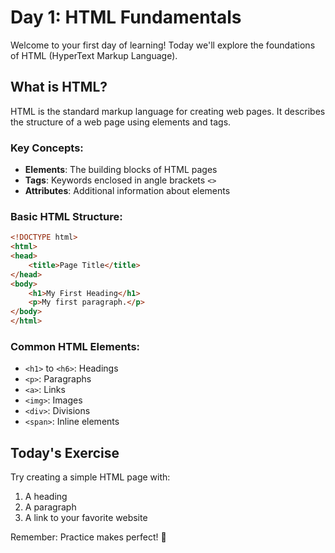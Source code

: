 # Day 1: HTML Fundamentals

Welcome to your first day of learning! Today we'll explore the foundations of HTML (HyperText Markup Language).

## What is HTML?

HTML is the standard markup language for creating web pages. It describes the structure of a web page using elements and tags.

### Key Concepts:

- **Elements**: The building blocks of HTML pages
- **Tags**: Keywords enclosed in angle brackets `<>`
- **Attributes**: Additional information about elements

### Basic HTML Structure:

```html
<!DOCTYPE html>
<html>
<head>
    <title>Page Title</title>
</head>
<body>
    <h1>My First Heading</h1>
    <p>My first paragraph.</p>
</body>
</html>
```

### Common HTML Elements:

- `<h1>` to `<h6>`: Headings
- `<p>`: Paragraphs
- `<a>`: Links
- `<img>`: Images
- `<div>`: Divisions
- `<span>`: Inline elements

## Today's Exercise

Try creating a simple HTML page with:
1. A heading
2. A paragraph
3. A link to your favorite website

Remember: Practice makes perfect! 🚀 